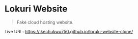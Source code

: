 # Lokuri Website

> Fake cloud hosting website.

Live URL: https://ikechukwu750.github.io/loruki-website-clone/
